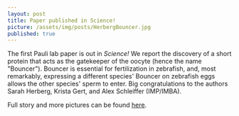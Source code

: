 ```yaml
---
layout: post
title: Paper published in Science!
picture: /assets/img/posts/HerbergBouncer.jpg
published: true
---
```

The first Pauli lab paper is out in <i>Science!</i> We report the discovery of a short protein that acts as the gatekeeper of the oocyte (hence the name "Bouncer"). Bouncer is essential for fertilization in zebrafish, and, most remarkably, expressing a different species' Bouncer on zebrafish eggs allows the other species' sperm to enter.
Big congratulations to the authors Sarah Herberg, Krista Gert, and Alex Schleiffer (IMP/IMBA). 

Full story and more pictures can be found [here](https://www.imp.ac.at/news/detail/article/bouncer-the-gate-keeper-of-the-egg-controls-sperm-entry/).
